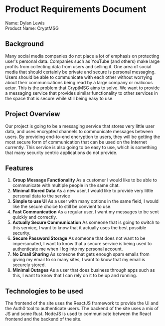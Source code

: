 # Product Requirements Document
Name: Dylan Lewis  
Product Name: CryptMSG  

## Background
Many social media companies do not place a lot of emphasis on protecting user's personal data. Companies such as YouTube (and others) make large profits 
from collecting data from users and selling it. One area of social media that should certainly be private and secure is personal messaging. Users 
should be able to communicate with each other without worrying about their communications being read by a large company or malicous actor. This is the 
problem that CryptMSG aims to solve. We want to provide a messaging service that provides similar functionality to other services in the space that is 
secure while still being easy to use.  

## Project Overview
Our project is going to be a messaging service that stores very little user data, and uses encrypted channels to communicate messages between users. 
By providing end-to-end encryption to users, they will be getting the most secure form of communication that can be used on the Internet currently. This 
service is also going to be easy to use, which is something that many security centric applications do not provide. 

## Features
1. **Group Message Functionality** As a customer I would like to be able to communicate with multiple people in the same chat.
2. **Minimal Stored Data** As a new user, I would like to provide very little personal data to the service 
3. **Simple to use UI** As a user with many options in the same field, I would like the secure choice to still be convient to use. 
4. **Fast Communication** As a regular user, I want my messages to be sent quickly and correctly. 
5. **Actually Secure Communication** As someone that is going to switch to this service, I want to know that it actually uses the best possible security. 
6. **Secure Password Storage** As someone that does not want to be impersonated, I want to know that a secure service is being used to authenticate me when I log into my personal account.
7. **No Email Sharing** As someone that gets enough spam emails from giving my email to so many sites, I want to know that my email is securely stored. 
8. **Minimal Outages** As a user that does business through apps such as this, I want to know that I can rely on it to be up and running.  


## Technologies to be used
The frontend of the site uses the ReactJS framework to provide the UI and the Auth0 tool to authenticate users. The backend of the site uses a mix of JS and some Rust. 
NodeJS is used to communicate between the React frontend and the backend of the site. 
